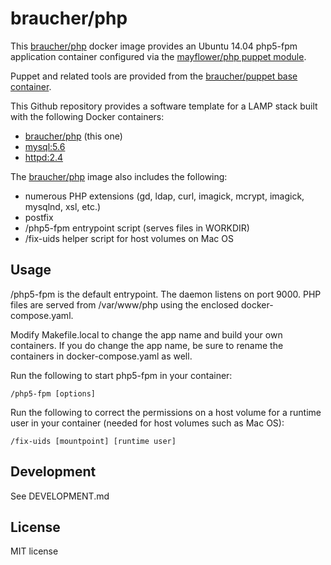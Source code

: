 # braucher/php

This [braucher/php](https://hub.docker.com/r/braucher/php/) docker image provides an Ubuntu 14.04 php5-fpm application container configured 
via the [mayflower/php puppet module](https://github.com/mayflower/puppet-php).

Puppet and related tools are provided from the [braucher/puppet base container](https://github.com/jwbraucher/docker-puppet).

This Github repository provides a software template for a LAMP stack built 
with the following Docker containers:

* [braucher/php](https://hub.docker.com/r/braucher/php/) (this one)
* [mysql:5.6](https://hub.docker.com/r/_/mysql/)
* [httpd:2.4](https://hub.docker.com/r/_/httpd/)

The [braucher/php](https://hub.docker.com/r/braucher/php/) image also includes the following:

* numerous PHP extensions (gd, ldap, curl, imagick, mcrypt, imagick, mysqlnd, xsl, etc.)
* postfix
* /php5-fpm entrypoint script (serves files in WORKDIR)
* /fix-uids helper script for host volumes on Mac OS

## Usage
/php5-fpm is the default entrypoint. The daemon listens on port 9000. PHP files are
served from /var/www/php using the enclosed docker-compose.yaml.

Modify Makefile.local to change the app name and build your own containers. 
If you do change the app name, be sure to rename the containers in 
docker-compose.yaml as well.

Run the following to start php5-fpm in your container:

```
/php5-fpm [options]
```

Run the following to correct the permissions on a host volume for a runtime user 
in your container (needed for host volumes such as Mac OS):

```
/fix-uids [mountpoint] [runtime user]
```

## Development
See DEVELOPMENT.md

## License
MIT license


